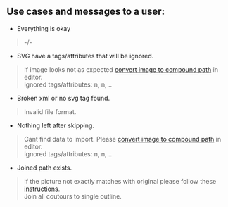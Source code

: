 Use cases and messages to a user:
---
* Everything is okay

> -/-

* SVG have a tags/attributes that will be ignored.

> If image looks not as expected [convert image to compound path](https://github.com/fontello/fontello/wiki/How-to-use-custom-images#importing-svg-images) in editor.<br/>
> Ignored tags/attributes: n, n, ..

* Broken xml or no svg tag found.

> Invalid file format. <br/>

* Nothing left after skipping.

> Cant find data to import. Please [convert image to compound path](https://github.com/fontello/fontello/wiki/How-to-use-custom-images#importing-svg-images) in editor.<br/>
> Ignored tags/attributes: n, n, ..

* Joined path exists.

> If the picture not exactly matches with original please follow these  [instructions](https://github.com/fontello/fontello/wiki/How-to-use-custom-images#importing-svg-images).<br/>
> Join all coutours to single outline. 

